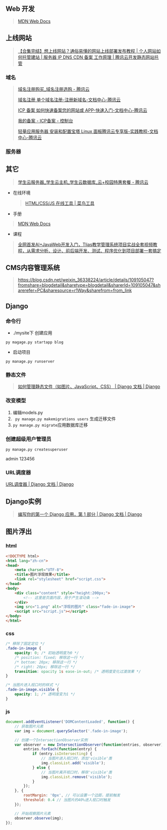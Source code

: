 ## Web 开发

> [MDN Web Docs](https://developer.mozilla.org/zh-CN/)

## 上线网站

> [【合集完结】想上线网站？通俗易懂的网站上线部署发布教程 | 个人网站如何托管建站 | 服务器 IP DNS CDN 备案 工作原理 | 腾讯云开发静态网站托管](https://www.bilibili.com/video/BV18a4y1Y7e9?p=6&vd_source=ec4e4974e1b56ed330afdb6c6ead1501)

### 域名

>  [域名注册购买_域名注册选购 - 腾讯云](https://buy.cloud.tencent.com/domain)
>
>  [域名注册 单个域名注册-注册新域名-文档中心-腾讯云](https://cloud.tencent.com/document/product/242/9595)
>
>  [ICP 备案 如何快速备案您的网站或 APP-快速入门-文档中心-腾讯云](https://cloud.tencent.com/document/product/243/39038)
>
>  [我的备案 - ICP备案 - 控制台](https://console.cloud.tencent.com/beian/manage/material)
>
>  [轻量应用服务器 安装和配置宝塔 Linux 面板腾讯云专享版-实践教程-文档中心-腾讯云](https://cloud.tencent.com/document/product/1207/54078)

### 服务器



## 其它

> [学生云服务器_学生云主机_学生云数据库_云+校园特惠套餐 - 腾讯云](https://cloud.tencent.com/act/campus?fromSource=gwzcw.8476543.8476543.8476543&utm_medium=cpc&utm_id=gwzcw.8476543.8476543.8476543&msclkid=ef5d14ca39621e0f4f4373ab0078c3a7)

* 在线环境

  > [HTML/CSS/JS 在线工具 | 菜鸟工具](https://www.jyshare.com/front-end/61/)

* 手册

> [MDN Web Docs](https://developer.mozilla.org/zh-CN/)

* 课程
> [全网首发AI+JavaWeb开发入门，Tlias教学管理系统项目实战全套视频教程，从需求分析、设计、前后端开发、测试、程序优化到项目部署一套搞定](https://www.bilibili.com/video/BV1yGydYEE3H?p=3&vd_source=ec4e4974e1b56ed330afdb6c6ead1501)

## CMS内容管理系统

>  https://blog.csdn.net/weixin_36338224/article/details/109105047?fromshare=blogdetail&sharetype=blogdetail&sharerId=109105047&sharerefer=PC&sharesource=r1Way&sharefrom=from_link

## Django

### 命令行

* ./mysite下 创建应用

```shell
py magage.py startapp blog
```

* 启动项目

```shell
py manage.py runserver
```

### 静态文件

> [如何管理静态文件（如图片、JavaScript、CSS） | Django 文档 | Django](https://docs.djangoproject.com/zh-hans/5.1/howto/static-files/)

### 改变模型

1. 编辑models.py
2. ` py manage.py makemigrations users`  生成迁移文件
3. `py manage.py migrate`应用数据库迁移

### 创建超级用户管理员

`py manage.py createsuperuser`

admin 123456

### URL调度器

[URL调度器 | Django 文档 | Django](https://docs.djangoproject.com/zh-hans/5.1/topics/http/urls/)

## Django实例

> [编写你的第一个 Django 应用，第 1 部分 | Django 文档 | Django](https://docs.djangoproject.com/zh-hans/5.1/intro/tutorial01/)

## 图片浮出

### html

```html
<!DOCTYPE html>
<html lang="zh-cn">
<head>
    <meta charset="UTF-8">
    <title>图片浮现效果</title>
    <link rel="stylesheet" href="script.css">
</head>
<body>
    <div class="content" style="height:200px;">
        <!-- 这里是页面内容，用于产生滚动条 -->
    </div>
    <img src="1.png" alt="浮现的图片" class="fade-in-image">
    <script src="script.js"></script>
</body>
</html>
```



### css

```css
/* 移除了固定定位 */
.fade-in-image {
    opacity: 0; /* 初始透明度为0 */
    /* position: fixed; 移除这一行 */
    /* bottom: 20px; 移除这一行 */
    /* right: 20px; 移除这一行 */
    transition: opacity 1s ease-in-out; /* 透明度变化过渡效果 */
}

/* 当图片进入视口时的样式 */
.fade-in-image.visible {
    opacity: 1; /* 透明度变为1 */
}
```



### js

```javascript
document.addEventListener('DOMContentLoaded', function() {
    // 获取图片元素
    var img = document.querySelector('.fade-in-image');

    // 创建一个IntersectionObserver实例
    var observer = new IntersectionObserver(function(entries, observer) {
        entries.forEach(function(entry) {
            if (entry.isIntersecting) {
                // 当图片进入视口时，添加'visible'类
                img.classList.add('visible');
            } else {
                // 当图片离开视口时，移除'visible'类
                img.classList.remove('visible');
            }
        });
    }, {
        rootMargin: '0px', // 可以设置一个边距，提前触发
        threshold: 0.4 // 当图片的40%进入视口时触发
    });

    // 开始观察图片元素
    observer.observe(img);
});
```

